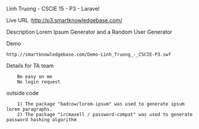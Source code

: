 Linh Truong - CSCIE 15 - P3 - Laravel 

Live URL :http://p3.smartknowledgebase.com/

Description
        Lorem Ipsum Generator and a Random User Generator

Demo

    http://smartknowledgebase.com/Demo-Linh_Truong_-_CSCIE-P3.swf

Details for TA team

        Be easy on me
        No login request

outside code

        1) The package "badcow/lorem-ipsum" was used to generate ipsum lorem paragraphs.
        2) The package "ircmaxell / password-compat" was used to generate password hashing algorithm
